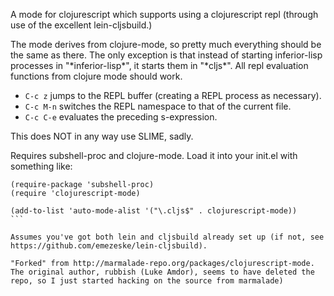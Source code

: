A mode for clojurescript which supports using a clojurescript repl
(through use of the excellent lein-cljsbuild.)

The mode derives from clojure-mode, so pretty much everything should
be the same as there. The only exception is that instead of starting
inferior-lisp processes in "\*inferior-lisp\*", it starts them in
"\*cljs\*". All repl evaluation functions from clojure mode should
work.

* `C-c z` jumps to the REPL buffer (creating a REPL process as
  necessary).
* `C-c M-n` switches the REPL namespace to that of the current file.
* `C-c C-e` evaluates the preceding s-expression.

This does NOT in any way use SLIME, sadly.

Requires subshell-proc and clojure-mode. Load it into your init.el
with something like:

````elisp
(require-package 'subshell-proc)
(require 'clojurescript-mode)

(add-to-list 'auto-mode-alist '("\.cljs$" . clojurescript-mode))
```

Assumes you've got both lein and cljsbuild already set up (if not, see
https://github.com/emezeske/lein-cljsbuild).

"Forked" from http://marmalade-repo.org/packages/clojurescript-mode.
The original author, rubbish (Luke Amdor), seems to have deleted the
repo, so I just started hacking on the source from marmalade)

